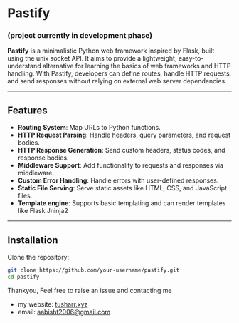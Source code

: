 # Pastify

### (project currently in development phase)

**Pastify** is a minimalistic Python web framework inspired by Flask, built using the unix socket API. It aims to provide a lightweight, easy-to-understand alternative for learning the basics of web frameworks and HTTP handling. With Pastify, developers can define routes, handle HTTP requests, and send responses without relying on external web server dependencies.

---

## Features

- **Routing System**: Map URLs to Python functions.
- **HTTP Request Parsing**: Handle headers, query parameters, and request bodies.
- **HTTP Response Generation**: Send custom headers, status codes, and response bodies.
- **Middleware Support**: Add functionality to requests and responses via middleware.
- **Custom Error Handling**: Handle errors with user-defined responses.
- **Static File Serving**: Serve static assets like HTML, CSS, and JavaScript files.
- **Template engine**: Supports basic templating and can render templates like Flask Jninja2

---

## Installation

Clone the repository:
```bash
git clone https://github.com/your-username/pastify.git
cd pastify
```

Thankyou,
Feel free to raise an issue and contacting me
 - my website: [tusharr.xyz](https://tusharr.xyz/)
 - email: [aabisht2006@gmail.com](mailto:aabisht2006@gmail.com)